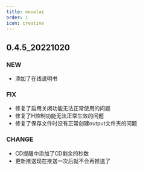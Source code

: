 ```yaml
---
title: novelai
order: 1
icon: creative
---
```

## 0.4.5_20221020
### NEW
- 添加了在线说明书
### FIX
- 修复了启用关闭功能无法正常使用的问题
- 修复了H控制功能无法正常生效的问题
- 修复了保存文件时没有正常创建output文件夹的问题
### CHANGE
- CD提醒中添加了CD剩余的秒数
- 更新推送现在推送一次后就不会再推送了
